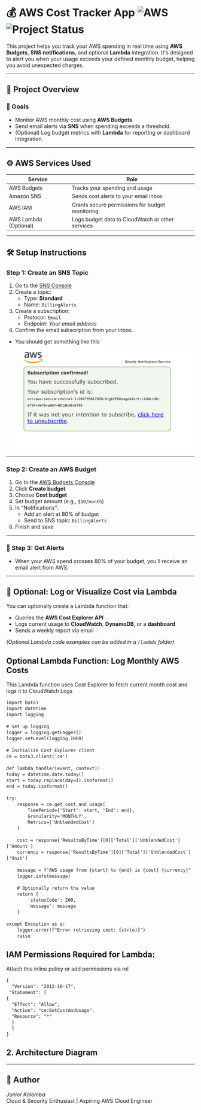 # 💰 AWS Cost Tracker App ![AWS](https://img.shields.io/badge/Built%20with-AWS-orange?style=flat&logo=amazonaws)![Project Status](https://img.shields.io/badge/status-in--progress-yellow)

This project helps you track your AWS spending in real time using **AWS Budgets**, **SNS notifications**, and optional **Lambda** integration. It's designed to alert you when your usage exceeds your defined monthly budget, helping you avoid unexpected charges.

---

## 🧭 Project Overview

### 🎯 Goals
- Monitor AWS monthly cost using **AWS Budgets**.
- Send email alerts via **SNS** when spending exceeds a threshold.
- (Optional) Log budget metrics with **Lambda** for reporting or dashboard integration.

---

## ⚙️ AWS Services Used

| Service         | Role                                                   |
|-----------------|--------------------------------------------------------|
| AWS Budgets     | Tracks your spending and usage                         |
| Amazon SNS       | Sends cost alerts to your email inbox                 |
| AWS IAM         | Grants secure permissions for budget monitoring        |
| AWS Lambda (Optional) | Logs budget data to CloudWatch or other services |

---

## 🛠️ Setup Instructions

### Step 1: Create an SNS Topic
1. Go to the [SNS Console](https://console.aws.amazon.com/sns)
2. Create a topic:  
   - Type: **Standard**
   - Name: `BillingAlerts`
3. Create a subscription:
   - Protocol: `Email`
   - Endpoint: *Your email address*
4. Confirm the email subscription from your inbox.
  - You should get something like this
    ![image alt](https://github.com/Juniorklb/AWS-Cost-Tracker-App/blob/124ffbd8ba08cc04d008d4c715f2fce659188815/images/IMG_6838.jpeg)
---

### Step 2: Create an AWS Budget
1. Go to the [AWS Budgets Console](https://console.aws.amazon.com/billing/home#/budgets)
2. Click **Create budget**
3. Choose **Cost budget**
4. Set budget amount (e.g., `$10/month`)
5. In “Notifications”:
   - Add an alert at 80% of budget
   - Send to SNS topic: `BillingAlerts`
6. Finish and save

---

### 📩 Step 3: Get Alerts
- When your AWS spend crosses 80% of your budget, you'll receive an email alert from AWS.

---

## 🧪 Optional: Log or Visualize Cost via Lambda

You can optionally create a Lambda function that:
- Queries the **AWS Cost Explorer API**
- Logs current usage to **CloudWatch**, **DynamoDB**, or a **dashboard**
- Sends a weekly report via email

*(Optional Lambda code examples can be added in a `/lambda` folder)*

## Optional Lambda Function: Log Monthly AWS Costs

This Lambda function uses Cost Explorer to fetch current month cost and logs it to CloudWatch Logs

    import boto3
    import datetime
    import logging

    # Set up logging
    logger = logging.getLogger()
    logger.setLevel(logging.INFO)

    # Initialize Cost Explorer client
    ce = boto3.client('ce')

    def lambda_handler(event, context):
    today = datetime.date.today()
    start = today.replace(day=1).isoformat()
    end = today.isoformat()
    
    try:
        response = ce.get_cost_and_usage(
            TimePeriod={'Start': start, 'End': end},
            Granularity='MONTHLY',
            Metrics=['UnblendedCost']
        )
        
        cost = response['ResultsByTime'][0]['Total']['UnblendedCost']['Amount']
        currency = response['ResultsByTime'][0]['Total']['UnblendedCost']['Unit']
        
        message = f"AWS usage from {start} to {end} is {cost} {currency}"
        logger.info(message)
        
        # Optionally return the value
        return {
            'statusCode': 200,
            'message': message
        }
    
    except Exception as e:
        logger.error(f"Error retrieving cost: {str(e)}")
        raise
## IAM Permissions Required for Lambda:
Attach this inline policy or add permissions via rol

    {
      "Version": "2012-10-17",
     "Statement": [
    {
      "Effect": "Allow",
      "Action": "ce:GetCostAndUsage",
      "Resource": "*"
      }
      ]
    }


## 2. Architecture Diagram

---

## 👤 Author

*Junior Kalomba*    
Cloud & Security Enthusiast | Aspiring AWS Cloud Engineer
